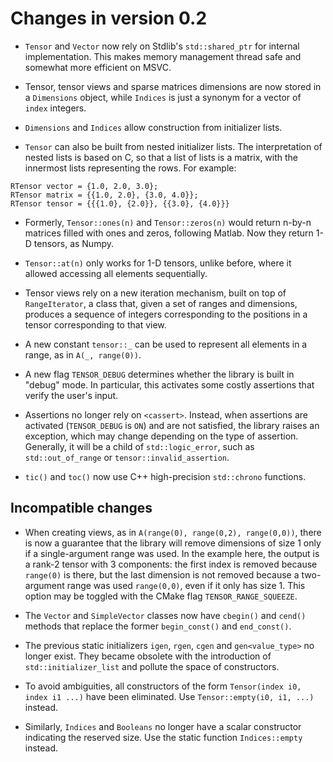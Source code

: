 # Changes in version 0.2

* `Tensor` and `Vector` now rely on Stdlib's `std::shared_ptr` for internal implementation. This makes memory management thread safe and somewhat more efficient on MSVC.

* Tensor, tensor views and sparse matrices dimensions are now stored in a `Dimensions` object, while `Indices` is just a synonym for a vector of `index` integers.

* `Dimensions` and `Indices` allow construction from initializer lists.

* `Tensor` can also be built from nested initializer lists. The interpretation of nested lists is based on C, so that a list of lists is a matrix, with the innermost lists representing the rows. For example:
```
RTensor vector = {1.0, 2.0, 3.0};
RTensor matrix = {{1.0, 2.0}, {3.0, 4.0}};
RTensor tensor = {{{1.0}, {2.0}}, {{3.0}, {4.0}}}
```

* Formerly, `Tensor::ones(n)` and `Tensor::zeros(n)` would return n-by-n matrices filled with ones and zeros, following Matlab. Now they return 1-D tensors, as Numpy.

* `Tensor::at(n)` only works for 1-D tensors, unlike before, where it allowed accessing all elements sequentially.

* Tensor views rely on a new iteration mechanism, built on top of `RangeIterator`, a class that, given a set of ranges and dimensions, produces a sequence of integers corresponding to the positions in a tensor corresponding to that view.

* A new constant `tensor::_` can be used to represent all elements in a range, as in `A(_, range(0))`.

* A new flag `TENSOR_DEBUG` determines whether the library is built in "debug" mode. In particular, this activates some costly assertions that verify the user's input.

* Assertions no longer rely on `<cassert>`. Instead, when assertions are activated (`TENSOR_DEBUG` is `ON`) and are not satisfied, the library raises an exception, which may change depending on the type of assertion. Generally, it will be a child of `std::logic_error`, such as `std::out_of_range` or `tensor::invalid_assertion`.

* `tic()` and `toc()` now use C++ high-precision `std::chrono` functions.


## Incompatible changes

* When creating views, as in `A(range(0), range(0,2), range(0,0))`, there is now a guarantee that the library will remove dimensions of size 1 only if a single-argument range was used. In the example here, the output is a rank-2 tensor with 3 components: the first index is removed because `range(0)` is there, but the last dimension is not removed because a two-argument range was used `range(0,0)`, even if it only has size 1. This option may be toggled with the CMake flag `TENSOR_RANGE_SQUEEZE`.

* The `Vector` and `SimpleVector` classes now have `cbegin()` and `cend()` methods that replace the former `begin_const()` and `end_const()`.

* The previous static initializers `igen`, `rgen`, `cgen` and `gen<value_type>` no longer exist. They became obsolete with the introduction of `std::initializer_list` and pollute the space of constructors.

* To avoid ambiguities, all constructors of the form `Tensor(index i0, index i1 ...)` have been eliminated. Use `Tensor::empty(i0, i1, ...)` instead.

* Similarly, `Indices` and `Booleans` no longer have a scalar constructor indicating the reserved size. Use the static function `Indices::empty` instead.
